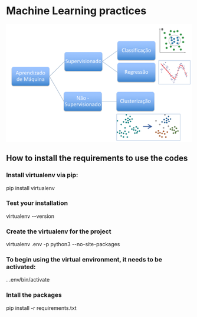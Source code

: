 # Machine Learning practices

![](img/ml.png?raw=true)

## How to install the requirements to use the codes

### Install virtualenv via pip:
pip install virtualenv

### Test your installation
virtualenv --version


### Create the virtualenv for the project
virtualenv .env -p python3 --no-site-packages

### To begin using the virtual environment, it needs to be activated:
. .env/bin/activate

### Intall the packages
pip install -r requirements.txt

